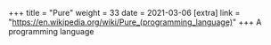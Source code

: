 +++
title = "Pure"
weight = 33
date = 2021-03-06
[extra]
link = "https://en.wikipedia.org/wiki/Pure_(programming_language)"
+++
A programming language

